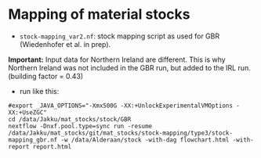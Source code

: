 # Mapping of material stocks

- ``stock-mapping_var2.nf``: stock mapping script as used for GBR (Wiedenhofer et al. in prep).

**Important:**
Input data for Northern Ireland are different. This is why Northern Ireland was not included in the GBR run, but added to the IRL run. (building factor = 0.43)

- run like this: 

```
#export _JAVA_OPTIONS="-Xmx500G -XX:+UnlockExperimentalVMOptions -XX:+UseZGC"
cd /data/Jakku/mat_stocks/stock/GBR
nextflow -Dnxf.pool.type=sync run -resume /data/Jakku/mat_stocks/git/mat_stocks/stock-mapping/type3/stock-mapping_gbr.nf -w /data/Alderaan/stock -with-dag flowchart.html -with-report report.html
```
